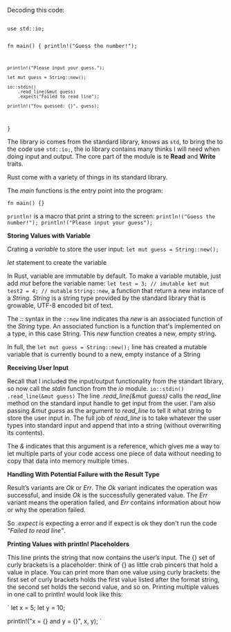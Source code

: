 Decoding this code:

<code>
use std::io;

fn main() {
    println!("Guess the number!");

    println!("Please input your guess.");

    let mut guess = String::new();

    io::stdin()
        .read_line(&mut guess)
        .expect("Failed to read line");

    println!("You guessed: {}", guess);
}
</code>

The library io comes from the standard library, knows as `std`, to bring the to the code use `std::io;`, the io library contains many thinks I will need when doing input and output. The core part of the module is te **Read** and **Write** traits.

Rust come with a variety of things in its standard library.

The *main* functions is the entry point into the program:

`fn main() {}`

`println!` is a macro that print a string to the screen:
`println!("Guess the number!");
println!("Please input your guess");`

**Storing Values with Variable**

Crating a *variable* to store the user input:
`
     let mut guess = String::new();
`

*let* statement to create the variable

In Rust, variable are immutable by default. To make a variable mutable, just add *mut* before the variable name:
`
let test = 3; // imutable
ket mut test2 = 4; // mutable
`
`String::new`, a function that return a new instance of a *String*. *String* is a string type provided by the standard library that is growable, UTF-8 encoded bit of text.

The *::* syntax in the `::new` line indicates tha *new* is an associated function of the *String* type. An associated function is a function that's implemented on a type, in this case String. This *new* function creates a new, empty string.

In full, the `let mut guess = String::new();` line has created a mutable variable that is currently bound to a new, empty instance of a String

**Receiving User Input**

Recall that I included the input/output functionality from the standart library, so now call the *stdin* function from the *io* module.
`
    io::stdin()
        .read_line(&mut guess)
`
The line *.read_line(&mut guess)* calls the *read_line* method on the standard input handle to get input from the user. I'am also passing *&mut guess* as the argument to *read_line* to tell it what string to store the user input in. The full job of *read_line* is to take whatever the user types into standard input and append that into a string (without overwriting its contents).

The *&* indicates that this argument is a reference, which gives me a way to let multiple parts of your code access one piece of data without needing to copy that data into memory multiple times.

**Handling With Potential Failure with the Result Type**

Result’s variants are *Ok* or *Err*. The *Ok* variant indicates the operation was successful, and inside *Ok* is the successfully generated value. The *Err* variant means the operation failed, and *Err* contains information about how or why the operation failed.

So *.expect* is expecting a error and if expect is ok they don't run the code *"Failed to read line"*.

**Printing Values with println! Placeholders**

This line prints the string that now contains the user’s input. The {} set of curly brackets is a placeholder: think of {} as little crab pincers that hold a value in place. You can print more than one value using curly brackets: the first set of curly brackets holds the first value listed after the format string, the second set holds the second value, and so on. Printing multiple values in one call to println! would look like this:

`
let x = 5;
let y = 10;

println!("x = {} and y = {}", x, y);
`